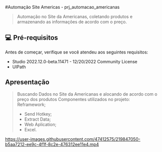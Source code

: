 #Automação Site Americas - prj_automacao_americanas

<!---Esses são exemplos. Veja https://shields.io para outras pessoas ou para personalizar este conjunto de escudos. Você pode querer incluir dependências, status do projeto e informações de licença aqui

![GitHub repo size](https://img.shields.io/github/repo-size/fellipeafonseca/README-template?style=for-the-badge)
![GitHub language count](https://img.shields.io/github/languages/count/fellipeafonseca/README-template?style=for-the-badge)
![GitHub forks](https://img.shields.io/github/forks/fellipeafonseca/README-template?style=for-the-badge)
![Bitbucket open issues](https://img.shields.io/bitbucket/issues/fellipeafonseca/README-template?style=for-the-badge)
![Bitbucket open pull requests](https://img.shields.io/bitbucket/pr-raw/fellipeafonseca/README-template?style=for-the-badge)--->


> Automação no Site da Americanas, coletando produtos e armazenando as informações de acordo com o preço.


## 💻 Pré-requisitos

Antes de começar, verifique se você atendeu aos seguintes requisitos:
<!---Estes são apenas requisitos de exemplo. Adicionar, duplicar ou remover conforme necessário--->

* Studio 2022.12.0-beta.11471 - 12/20/2022 Community License
* UIPath


## Apresentação

> Buscando Dados no Site da Americanas e alocando de acordo com o preço dos produtos
> Componentes utilizados no projeto:
>  Reframework;
> - Send Hotkey;
> - Extract Data;
> - Web Aplication;
> - Excel.


https://user-images.githubusercontent.com/47412575/219847050-b5aa7212-ee9c-4f1f-8c2e-476312ee11e4.mp4

<!---

## Seja um dos contribuidores<br>
--->




